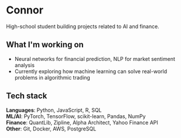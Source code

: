 # Connor

High-school student building projects related to AI and finance. 

## What I'm working on
- Neural networks for financial prediction, NLP for market sentiment analysis
- Currently exploring how machine learning can solve real-world problems in algorithmic trading
  
## Tech stack
**Languages**: Python, JavaScript, R, SQL  
**ML/AI**: PyTorch, TensorFlow, scikit-learn, Pandas, NumPy  
**Finance**: QuantLib, Zipline, Alpha Architect, Yahoo Finance API  
**Other**: Git, Docker, AWS, PostgreSQL
